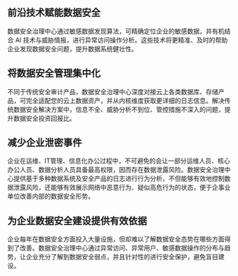 ## 前沿技术赋能数据安全
数据安全治理中心通过敏感数据发现算法，可精确定位企业的敏感数据，并有机结合 AI 技术与威胁情报，进行异常访问操作分析。这些技术将更精准、及时的帮助企业发现数据安全问题，提升数据系统健壮性。
## 将数据安全管理集中化
不同于传统安全审计产品，数据安全治理中心深度对接云上各类数据库、存储产品，可完全适配您的云上数据资产，并从内核维度获取更详细的日志信息。解决传统数据安全解决方案中，信息不全、威胁分析不到位、管控措施不深入的问题，提升数据安全投资回报比。
## 减少企业泄密事件
企业在运维、IT管理、信息化办公过程中，不可避免的会让一部分运维人员、核心办公人员、数据分析人员具备最高权限，因而存在数据泄露风险。数据安全治理中心提供基于多种数据系统及安全产品的日志进行行为分析，不但能够有效地控制数据泄露风险，还能够有效展示网络中恶意行为、疑似高危行为的状态，便于企事业单位改善内部的数据安全形势。
## 为企业数据安全建设提供有效依据
企业每年在数据安全方面投入大量设施，但却难以了解数据安全态势在哪些方面得到了改善。数据安全治理中心通过异常访问、异常用户、敏感数据操作的分布与趋势，让企业充分了解到数据安全弱点，并且针对性的进行安全保护，避免盲目建设。